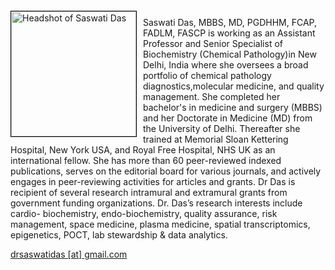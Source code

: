 <img src="{{ site.baseurl }}/about/ambassador/img/2025-Saswati.jpg" height="200" width="200" alt="Headshot of Saswati Das" style="float: left; margin: 4px 10px 0px 0px; border: 1px solid #000000;">

Saswati Das, MBBS, MD, PGDHHM, FCAP, FADLM, FASCP is working as an Assistant Professor and Senior Specialist of Biochemistry (Chemical Pathology)in New Delhi, India where she oversees a broad portfolio of chemical pathology diagnostics,molecular medicine, and quality management. She completed her bachelor's in medicine and surgery (MBBS) and her Doctorate in Medicine (MD) from the University of Delhi. Thereafter she trained at
Memorial Sloan Kettering Hospital, New York USA, and Royal Free Hospital, NHS UK as an international fellow. She has more than 60  peer-reviewed indexed publications, serves on the editorial board for various journals, and actively engages in peer-reviewing activities for articles and grants. Dr Das is recipient of several research intramural and extramural grants from government funding organizations. Dr. Das’s research interests include cardio- biochemistry, endo-biochemistry, quality assurance, risk management, space medicine, plasma medicine, spatial transcriptomics, epigenetics, POCT, lab stewardship & data analytics.


[drsaswatidas [at] gmail.com](mailto:drsaswatidas@gmail.com)
